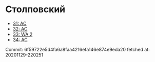 # Столповский
- [31: AC](31.md)
- [32: AC](32.md)
- [33: WA 2](33.md)
- [34: AC](34.md)

Commit: 6f59722e5d4fa6a8faa4216efa146e874e9eda20
 fetched at: 20201129-220251
